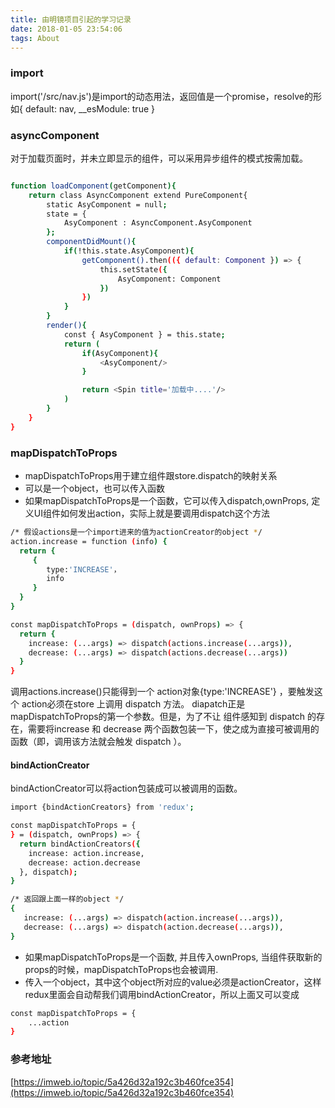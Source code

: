 ```yaml
---
title: 由明镜项目引起的学习记录
date: 2018-01-05 23:54:06
tags: About
---
```


### import

import('/src/nav.js')是import的动态用法，返回值是一个promise，resolve的形如{ default: nav, __esModule: true }

### asyncComponent

对于加载页面时，并未立即显示的组件，可以采用异步组件的模式按需加载。

```bash

function loadComponent(getComponent){
    return class AsyncComponent extend PureComponent{
        static AsyComponent = null;
        state = {
            AsyComponent : AsyncComponent.AsyComponent
        };
        componentDidMount(){
            if(!this.state.AsyComponent){
                getComponent().then(({ default: Component }) => {
                    this.setState({
                        AsyComponent: Component
                    })
                })
            }
        }
        render(){
            const { AsyComponent } = this.state;
            return (
                if(AsyComponent){
                    <AsyComponent/>
                }

                return <Spin title='加载中....'/>
            )
        }
    }
}


```


### mapDispatchToProps

+ mapDispatchToProps用于建立组件跟store.dispatch的映射关系
+ 可以是一个object，也可以传入函数
+ 如果mapDispatchToProps是一个函数，它可以传入dispatch,ownProps, 定义UI组件如何发出action，实际上就是要调用dispatch这个方法

```bash
/* 假设actions是一个import进来的值为actionCreator的object */
action.increase = function (info) {
  return {
     {
        type:'INCREASE'，
        info
     }
  }
}

const mapDispatchToProps = (dispatch, ownProps) => {
  return {
    increase: (...args) => dispatch(actions.increase(...args)),
    decrease: (...args) => dispatch(actions.decrease(...args))
  }
}
```

调用actions.increase()只能得到一个 action对象{type:'INCREASE'} ，要触发这个 action必须在store 上调用 dispatch 方法。 diapatch正是 mapDispatchToProps的第一个参数。但是，为了不让 组件感知到 dispatch 的存在，需要将increase 和 decrease 两个函数包装一下，使之成为直接可被调用的函数（即，调用该方法就会触发 dispatch ）。

#### bindActionCreator
bindActionCreator可以将action包装成可以被调用的函数。
```bash
import {bindActionCreators} from 'redux';

const mapDispatchToProps = {
} = (dispatch, ownProps) => {
  return bindActionCreators({
    increase: action.increase,
    decrease: action.decrease
  }, dispatch);
}

/* 返回跟上面一样的object */
{
   increase: (...args) => dispatch(action.increase(...args)),
   decrease: (...args) => dispatch(action.decrease(...args)),
}
```

+ 如果mapDispatchToProps是一个函数, 并且传入ownProps, 当组件获取新的props的时候，mapDispatchToProps也会被调用.
+ 传入一个object，其中这个object所对应的value必须是actionCreator，这样redux里面会自动帮我们调用bindActionCreator，所以上面又可以变成

```bash
const mapDispatchToProps = {
    ...action
}
```

### 参考地址
[https://imweb.io/topic/5a426d32a192c3b460fce354](https://imweb.io/topic/5a426d32a192c3b460fce354)